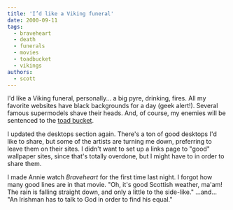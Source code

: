 ```yaml
---
title: 'I’d like a Viking funeral'
date: 2000-09-11
tags:
  - braveheart
  - death
  - funerals
  - movies
  - toadbucket
  - vikings
authors:
  - scott
---
```


I'd like a Viking funeral, personally... a big pyre, drinking, fires. All my favorite websites have black backgrounds for a day (geek alert!). Several famous supermodels shave their heads. And, of course, my enemies will be sentenced to the [toad bucket](http://isometric.sixsided.org/_/nothing_but_war/).

I updated the desktops section again. There's a ton of good desktops I'd like to share, but some of the artists are turning me down, preferring to leave them on their sites. I didn't want to set up a links page to "good" wallpaper sites, since that's totally overdone, but I might have to in order to share them.

I made Annie watch _Braveheart_ for the first time last night. I forgot how many good lines are in that movie. "Oh, it's good Scottish weather, ma'am! The rain is falling straight down, and only a little to the side-like." ...and... "An Irishman has to talk to God in order to find his equal."
